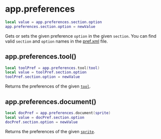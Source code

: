 # app.preferences

```lua
local value = app.preferences.section.option
app.preferences.section.option = newValue
```

Gets or sets the given preference `option` in the given `section`. You
can find valid `section` and `option` names in the
[pref.xml](https://github.com/aseprite/aseprite/blob/master/data/pref.xml)
file.

## app.preferences.tool()

```lua
local toolPref = app.preferences.tool(tool)
local value = toolPref.section.option
toolPref.section.option = newValue
```

Returns the preferences of the given [`tool`](tool.md#tool).

## app.preferences.document()

```lua
local docPref = app.preferences.document(sprite)
local value = docPref.section.option
docPref.section.option = newValue
```

Returns the preferences of the given [`sprite`](sprite.md#sprite).
